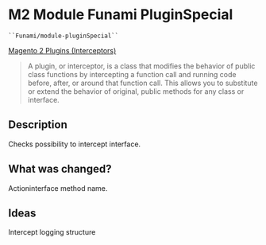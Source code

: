 # M2 Module Funami PluginSpecial

    ``Funami/module-pluginSpecial``
[Magento 2 Plugins (Interceptors)](https://devdocs.magento.com/guides/v2.3/extension-dev-guide/plugins.html)
> A plugin, or interceptor, is a class that modifies the behavior of public class functions by intercepting a function call and running code before, after, or around that function call. This allows you to substitute or extend the behavior of original, public methods for any class or interface.  

## Description

Checks possibility to intercept interface.

## What was changed?

Actioninterface method name.

## Ideas

Intercept logging structure
